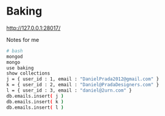 Baking
=======

http://127.0.0.1:28017/

Notes for me
```bash
# bash
mongod
mongo
use baking
show collections
j = { user_id : 1, email : "DanielPrada2012@gmail.com" }
k = { user_id : 2, email : "Daniel@PradaDesigners.com" }
l = { user_id : 3, email : "daniel@2urn.com" }
db.emails.insert( j )
db.emails.insert( k )
db.emails.insert( l )

```

